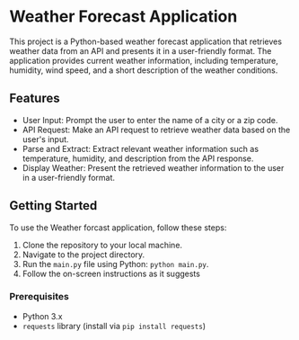 # Weather Forecast Application

This project is a Python-based weather forecast application that retrieves weather data from an API and presents it in a user-friendly format. The application provides current weather information, including temperature, humidity, wind speed, and a short description of the weather conditions.

## Features

- User Input: Prompt the user to enter the name of a city or a zip code.
- API Request: Make an API request to retrieve weather data based on the user's input.
- Parse and Extract: Extract relevant weather information such as temperature, humidity, and description from the API response.
- Display Weather: Present the retrieved weather information to the user in a user-friendly format.

## Getting Started
To use the Weather forcast application, follow these steps:

1. Clone the repository to your local machine.
2. Navigate to the project directory.
3. Run the `main.py` file using Python: `python main.py`.
4. Follow the on-screen instructions as it suggests

### Prerequisites

- Python 3.x
- `requests` library (install via `pip install requests`)